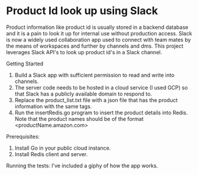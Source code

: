 # Product Id look up using Slack

Product information like product id is usually stored in a backend database and it is a pain to look it up for internal use
without production access. Slack is now a widely used collaboration app used to connect with team mates by the means of 
workspaces and further by channels and dms. This project leverages Slack API's to look up product id's in a Slack channel.

Getting Started
1. Build a Slack app with sufficient permission to read and write into channels. 
2. The server code needs to be hosted in a cloud service (I used GCP) so that Slack has a publicly available 
domain to respond to.
3. Replace the product_list.txt file with a json file that has the product information with the same tags.
4. Run the insertRedis.go program to insert the product details into Redis. Note that the product names should be of the format 
<productName.amazon.com>

Prerequisites:
1. Install Go in your public cloud instance.
2. Install Redis client and server.


Running the tests:
I've included a giphy of how the app works.








